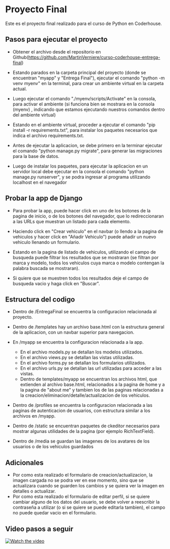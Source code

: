 # Proyecto Final
Este es el proyecto final realizado para el curso de Python en Coderhouse.

## Pasos para ejecutar el proyecto
- Obtener el archivo desde el repositorio en Github(https://github.com/MartinVerniere/curso-coderhouse-entrega-final)

- Estando parados en la carpeta principal del proyecto (donde se encuentran "myapp" y "Entrega Final"), ejecutar el comando "python -m venv myenv" en la terminal, para crear un ambiente virtual en la carpeta actual.

- Luego ejecutar el comando "./myenv/scripts/Activate" en la consola, para activar el ambiente (si funciona bien se mostrara en la consola (myenv) , indicando que estamos ejecutando nuestros comandos dentro del ambiente virtual)

- Estando en el ambiente virtual, proceder a ejecutar el comando "pip install -r requirements.txt", para instalar los paquetes necesarios que indica el archivo requirements.txt.

- Antes de ejecutar la aplicacion, se debe primero en la terminar ejecutar el comando "python manage.py migrate", para generar las migraciones para la base de datos.

- Luego de instalar los paquetes, para ejecutar la aplicacion en un servidor local debe ejecutar en la consola el comando "python manage.py runserver", y se podra ingresar al programa utilizando localhost en el navegador

## Probar la app de Django
- Para probar la app, puede hacer click en uno de los botones de la pagina de inicio, o de los botones del navegador, que lo redireccionaran a las URLs que muestran un listado para cada elemento.

- Haciendo click en "Crear vehiculo" en el navbar (o llendo a la pagina de vehiculos y hacer click en "Añadir Vehiculo") puede añadir un nuevo vehiculo llenando un formulario.

- Estando en la pagina de listado de vehiculos, utilizando el campo de busqueda puede filtrar los resultados que se mostraran (se filtran por marca y modelo, todos los vehiculos cuya marca o modelo contengan la palabra buscada se mostraran).

- Si quiere que se muestren todos los resultados deje el campo de busqueda vacio y haga click en "Buscar".

## Estructura del codigo
- Dentro de /EntregaFinal se encuentra la configuracion relacionada al proyecto.

- Dentro de /templates hay un archivo base.html con la estructura general de la aplicacion, con un navbar superior para navegacion.

- En /myapp se encuentra la configuracion relacionada a la app.
    - En el archivo models.py se detallan los modelos utilizados.
    - En el archivo views.py se detallan las vistas utilizadas.
    - En el archivo forms.py se detallan los formularios utilizados.
    - En el archivo urls.py se detallan las url utilizadas para acceder a las vistas.
    - Dentro de templates/myapp se encuentran los archivos html, que extienden al archivo base.html, relacionados a la pagina de home y a la pagina de "about me" y tambien los de las paginas relacionadas a la creacion/eliminacion/detalle/actualizacion de los vehiculos.

- Dentro de /profiles se encuentra la configuracion relacionada a las paginas de autenticacion de usuarios, con estructura similar a los archivos en /myapp.

- Dentro de /static se encuentran paquetes de ckeditor necesarios para mostrar algunas utilidades de la pagina (por ejemplo RichTextField).

- Dentro de /media se guardan las imagenes de los avatares de los usuarios o de los vehiculos guardados

## Adicionales
- Por como esta realizado el formulario de creacion/actualizacion, la imagen cargada no se podra ver en ese momento, sino que se actualizara cuando se guarden los cambios y se quiera ver la imagen en detalles o actualizar.
- Por como esta realizado el formulario de editar perfil, si se quiere cambiar alguno de los datos del usuario, se debe volver a reescribir la contraseña a utilizar (o si se quiere se puede editarla tambien), el campo no puede quedar vacio en el formulario.

## Video pasos a seguir
[![Watch the video](https://via.placeholder.com/600x400.png?text=Click+to+Watch)](./video-explicacion.mp4)